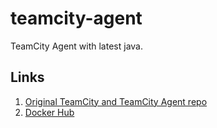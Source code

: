 # teamcity-agent

TeamCity Agent with latest java.

## Links

1. [Original TeamCity and TeamCity Agent repo](https://github.com/JetBrains/teamcity-docker-images)
2. [Docker Hub](https://hub.docker.com/r/vkoshkin/teamcity-agent)
